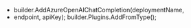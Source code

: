 - builder.AddAzureOpenAIChatCompletion(deploymentName, 
- endpoint, apiKey); builder.Plugins.AddFromType<WeatherPlugin>();